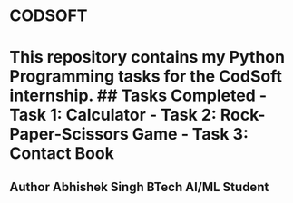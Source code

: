 # CODSOFT
# This repository contains my Python Programming tasks for the CodSoft internship. ## Tasks Completed - Task 1: Calculator - Task 2: Rock-Paper-Scissors Game - Task 3: Contact Book
## Author Abhishek Singh BTech AI/ML Student
